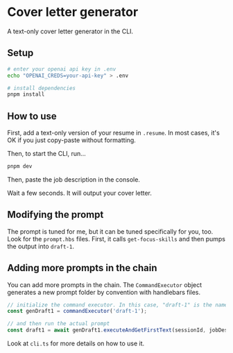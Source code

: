 # Cover letter generator

A text-only cover letter generator in the CLI.

## Setup

```sh
# enter your openai api key in .env
echo "OPENAI_CREDS=your-api-key" > .env

# install dependencies
pnpm install
```

## How to use

First, add a text-only version of your resume in `.resume`. In most cases, it's OK if you just copy-paste without formatting.

Then, to start the CLI, run...

```sh
pnpm dev 
```

Then, paste the job description in the console.

Wait a few seconds. It will output your cover letter.

## Modifying the prompt

The prompt is tuned for me, but it can be tuned specifically for you, too. Look for the `prompt.hbs` files. First, it calls `get-focus-skills` and then pumps the output into `draft-1`.

## Adding more prompts in the chain

You can add more prompts in the chain. The `CommandExecutor` object generates a new prompt folder by convention with handlebars files.

```ts
// initialize the command executor. In this case, "draft-1" is the namespace we have given it. It will create a prompt folder in src/prompts/draft-1.
const genDraft1 = commandExecutor('draft-1');

// and then run the actual prompt
const draft1 = await genDraft1.executeAndGetFirstText(sessionId, jobDescription.trim(), context);
```

Look at `cli.ts` for more details on how to use it.